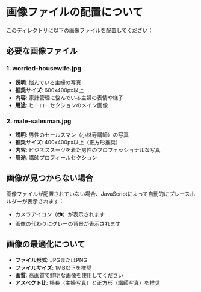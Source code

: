 # 画像ファイルの配置について

このディレクトリに以下の画像ファイルを配置してください：

## 必要な画像ファイル

### 1. worried-housewife.jpg
- **説明**: 悩んでいる主婦の写真
- **推奨サイズ**: 600x400px以上
- **内容**: 家計管理に悩んでいる主婦の表情や様子
- **用途**: ヒーローセクションのメイン画像

### 2. male-salesman.jpg
- **説明**: 男性のセールスマン（小林寿講師）の写真
- **推奨サイズ**: 400x400px以上（正方形推奨）
- **内容**: ビジネススーツを着た男性のプロフェッショナルな写真
- **用途**: 講師プロフィールセクション

## 画像が見つからない場合

画像ファイルが配置されていない場合、JavaScriptによって自動的にプレースホルダーが表示されます：
- カメラアイコン（📷）が表示されます
- 画像の代わりにグレーの背景が表示されます

## 画像の最適化について

- **ファイル形式**: JPGまたはPNG
- **ファイルサイズ**: 1MB以下を推奨
- **画質**: 高画質で鮮明な画像を使用してください
- **アスペクト比**: 横長（主婦写真）と正方形（講師写真）を推奨 